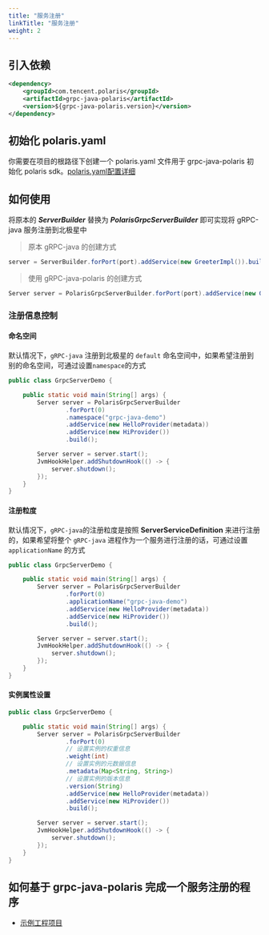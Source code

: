 ```yaml
---
title: "服务注册"
linkTitle: "服务注册"
weight: 2
---
```


## 引入依赖

```xml
<dependency>
    <groupId>com.tencent.polaris</groupId>
    <artifactId>grpc-java-polaris</artifactId>
    <version>${grpc-java-polaris.version}</version>
</dependency>
```

## 初始化 polaris.yaml

你需要在项目的根路径下创建一个 polaris.yaml 文件用于 grpc-java-polaris 初始化 polaris sdk。[polaris.yaml配置详细](https://github.com/polarismesh/polaris-java/blob/main/polaris-common/polaris-config-default/src/main/resources/conf/default-config.yml)

## 如何使用

将原本的 ***ServerBuilder*** 替换为 ***PolarisGrpcServerBuilder*** 即可实现将 gRPC-java 服务注册到北极星中

> 原本 gRPC-java 的创建方式

```java
server = ServerBuilder.forPort(port).addService(new GreeterImpl()).build().start();
```

> 使用 gRPC-java-polaris 的创建方式

```java
Server server = PolarisGrpcServerBuilder.forPort(port).addService(new GreeterImpl()).build().start();
```

### 注册信息控制

#### 命名空间

默认情况下，`gRPC-java` 注册到北极星的 `default` 命名空间中，如果希望注册到别的命名空间，可通过设置`namespace`的方式
```java
public class GrpcServerDemo {

    public static void main(String[] args) {
        Server server = PolarisGrpcServerBuilder
                .forPort(0)
                .namespace("grpc-java-demo")
                .addService(new HelloProvider(metadata))
                .addService(new HiProvider())
                .build();

        Server server = server.start();
        JvmHookHelper.addShutdownHook(() -> {
            server.shutdown();
        });
    }
}
```

#### 注册粒度

默认情况下，`gRPC-java`的注册粒度是按照 **ServerServiceDefinition** 来进行注册的，如果希望将整个 `gRPC-java` 进程作为一个服务进行注册的话，可通过设置 `applicationName` 的方式

```java
public class GrpcServerDemo {

    public static void main(String[] args) {
        Server server = PolarisGrpcServerBuilder
                .forPort(0)
                .applicationName("grpc-java-demo")
                .addService(new HelloProvider(metadata))
                .addService(new HiProvider())
                .build();

        Server server = server.start();
        JvmHookHelper.addShutdownHook(() -> {
            server.shutdown();
        });
    }
}
```

#### 实例属性设置

```java
public class GrpcServerDemo {

    public static void main(String[] args) {
        Server server = PolarisGrpcServerBuilder
                .forPort(0)
                // 设置实例的权重信息
                .weight(int)
                // 设置实例的元数据信息
                .metadata(Map<String, String>)
                // 设置实例的版本信息
                .version(String)
                .addService(new HelloProvider(metadata))
                .addService(new HiProvider())
                .build();

        Server server = server.start();
        JvmHookHelper.addShutdownHook(() -> {
            server.shutdown();
        });
    }
}
```

## 如何基于 grpc-java-polaris 完成一个服务注册的程序

- [示例工程项目](https://github.com/polarismesh/grpc-java-polaris/tree/main/grpc-java-polaris-examples/quickstart-example/provider)

